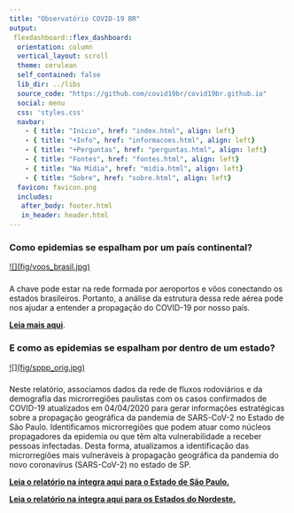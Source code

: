 ```yaml
---
title: "Observatório COVID-19 BR"
output:
 flexdashboard::flex_dashboard:
  orientation: column
  vertical_layout: scroll
  theme: cerulean
  self_contained: false
  lib_dir: ../libs
  source_code: "https://github.com/covid19br/covid19br.github.io"
  social: menu
  css: 'styles.css'
  navbar:
    - { title: "Início", href: "index.html", align: left}
    - { title: "+Info", href: "informacoes.html", align: left}
    - { title: "+Perguntas", href: "perguntas.html", align: left}
    - { title: "Fontes", href: "fontes.html", align: left}
    - { title: "Na Mídia", href: "midia.html", align: left}
    - { title: "Sobre", href: "sobre.html", align: left}
  favicon: favicon.png
  includes:
   after_body: footer.html
   in_header: header.html
---
```


### Como epidemias se espalham por um país continental?

<a href="https://guimaraeslabbr.weebly.com/voos.html">
![](fig/voos_brasil.jpg)
</a>

###

A chave pode estar na rede formada por aeroportos e vôos conectando os estados
brasileiros. Portanto, a análise da estrutura dessa rede aérea pode nos ajudar
a entender a propagação do COVID-19 por nosso país.

[<b>Leia mais aqui</b>](https://guimaraeslabbr.weebly.com/voos.html).

### E como as epidemias se espalham por dentro de um estado?

<a href="https://preprints.scielo.org/index.php/scielo/preprint/view/49">
![](fig/sppp_orig.jpg)
</a>

###

Neste relatório, associamos dados da rede de fluxos rodoviários
e da demografia das microrregiões paulistas com os casos confirmados
de COVID-19 atualizados em 04/04/2020 para gerar informações
estratégicas sobre a propagação geográfica da pandemia de SARS-CoV-2
no Estado de São Paulo. Identificamos microrregiões que podem atuar
como núcleos propagadores da epidemia ou que têm alta vulnerabilidade
a receber pessoas infectadas. Desta forma, atualizamos a identificação das microrregiões mais vulneráveis à propagação geográfica da pandemia do novo coronavírus (SARS-CoV-2) no estado de SP.

[<b>Leia o relatório na íntegra aqui para o Estado de São Paulo.</b>](https://preprints.scielo.org/index.php/scielo/preprint/view/49)


[<b>Leia o relatório na íntegra aqui para os Estados do Nordeste.</b>](https://preprints.scielo.org/index.php/scielo/preprint/view/35/version/39)
